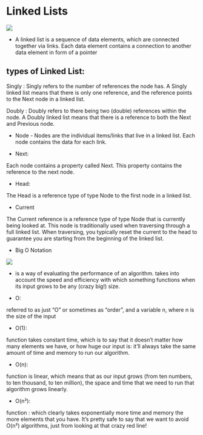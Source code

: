 # Linked Lists

![](https://res.cloudinary.com/practicaldev/image/fetch/s--XEtVnws7--/c_imagga_scale,f_auto,fl_progressive,h_900,q_auto,w_1600/https://dev-to-uploads.s3.amazonaws.com/uploads/articles/trsu6uhv8j0x1fhzx53a.png)

* A linked list is a sequence of data elements, which are connected together via links. Each data element contains a connection to another data element in form of a pointer

## types of Linked List:

Singly : Singly refers to the number of references the node has. A Singly linked list means that there is only one reference, and the reference points to the Next node in a linked list.

Doubly : Doubly refers to there being two (double) references within the node. A Doubly linked list means that there is a reference to both the Next and Previous node.

* Node - Nodes are the individual items/links that live in a linked list. Each node contains the data for each link.

* Next:

Each node contains a property called Next. This property contains the reference to the next node.

* Head:

The Head is a reference type of type Node to the first node in a linked list.

* Current

The Current reference is a reference type of type Node that is currently being looked at. This node is traditionally used when traversing through a full linked list. When traversing, you typically reset the current to the head to guarantee you are starting from the beginning of the linked list.

* Big O Notation

![](https://res.cloudinary.com/practicaldev/image/fetch/s--ark_FZG1--/c_limit%2Cf_auto%2Cfl_progressive%2Cq_auto%2Cw_880/https://thepracticaldev.s3.amazonaws.com/i/1omv0tmikzeaj24z8ps2.jpeg)

* is a way of evaluating the performance of an algorithm. takes into account the speed and efficiency with which something functions when its input grows to be any (crazy big!) size.

* O:

referred to as just “O” or sometimes as “order”, and a variable n, where n is the size of the input

* O(1):

function takes constant time, which is to say that it doesn’t matter how many elements we have, or how huge our input is: it’ll always take the same amount of time and memory to run our algorithm.

* O(n):

function is linear, which means that as our input grows (from ten numbers, to ten thousand, to ten million), the space and time that we need to run that algorithm grows linearly.

* O(n²):

function : which clearly takes exponentially more time and memory the more elements that you have. It’s pretty safe to say that we want to avoid O(n²) algorithms, just from looking at that crazy red line!
